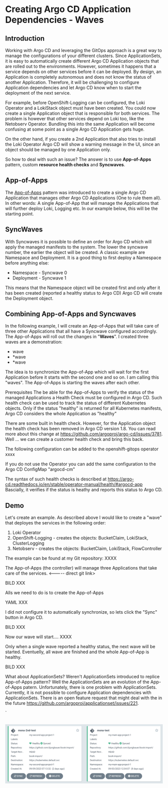 # Creating Argo CD Application Dependencies - Waves

## Introduction

Working with Argo CD and leveraging the GitOps approach is a great way to manage the configurations of your different clusters.
Since ApplicationSets, it is easy to automatically create different Argo CD Application objects that are rolled out to the environments. However, sometimes it happens that 
a service depends on other services before it can be deployed. By design, an Application is completely autonomous and does not know the status of another Application. Therefore, it will be challenging to configure Application dependencies and let Argo CD know when to start the deployment of the next service. 

For example, before OpenShift-Logging can be configured, the Loki Operator and a LokiStack object must have been created. You could now create a single Application object that
is responsible for both services. The problem is however that other services depend on Loki too, like the Netobserv Operator. Bundling this into the same Application will become confusing at some point as a single Argo CD Application gets huge. 

On the other hand, if you create a 2nd Application that also tries to install the Loki Operator Argo CD will show a warning message in the UI, since an object should be managed by one Application only. 

So how to deal with such an issue? The answer is to use **App-of-Apps** pattern, custom **resource health checks** and **Syncwaves**. 

## App-of-Apps
The [App-of-Apps](https://argo-cd.readthedocs.io/en/stable/operator-manual/cluster-bootstrapping/) pattern was introduced to create a single Argo CD Application that manages other Argo CD Applications (One to rule them all). In other words: A single App-of-App that will manage the Applications that will further deploy Loki, Logging etc. In our example below, this will be the starting point.

## SyncWaves
With Syncwaves it is possible to define an order for Argo CD which will apply the managed manifests to the system. The lower the syncwave number, the earlier the object will be created. A classic example are Namespace and Deployment. It is a good thing to first deploy a Namespace before anything else:

- Namespace - Syncwave 0 
- Deployment - Syncwave 1 

This means that the Namespace object will be created first and only after it has been created (reported a healthy status to Argo CD) Argo CD will create the Deployment object. 

## Combining App-of-Apps and Syncwaves
In the following example, I will create an App-of-Apps that will take care of three other Applications that all have a Syncwave configured accordingly. The App-of-Apps will roll out the changes in "**Waves**". I created three waves are a demonstration:

- wave
- *wave
- *wave

The idea is to synchronize the App-of-App which will wait for the first Application before it starts with the second one and so on.
I am calling this "waves". The App-of-Apps is starting the waves after each other. 

Prerequisites
The be able for the App-of-Apps to verify the status of the managed Applications a Health Check must be configured in Argo CD. Such health check can be used to track the status of different Kubernetes objects. Only if the status "healthy" is returned for all Kubernetes manifests, Argo CD considers the whole Application as "healthy"

There are some built in health check. However, for the Application object the health check has been removed in Argo CD version 1.8. You can read more about this change at https://github.com/argoproj/argo-cd/issues/3781.
Well ... we can create a customer health check and bring this back. 

The following configuration can be added to the openshift-gitops operator
xxxx

If you do not use the Operator you can add the same configuration to the Argo CD ConfigMap "argocd-cm"

The syntax of such health checks is described at https://argo-cd.readthedocs.io/en/stable/operator-manual/health/#argocd-app
Bascially, it verifies if the status is heathy and reports this status to Argo CD.

## Demo
Let's create an example. 
As described above I would like to create a "wave" that deployes the services in the following order:

1. Loki Operator
2. OpenShift-Logging - creates the objects: BucketClaim, LokiStack, ClusterLogging
3. Netobserv - creates the objects: BucketClaim, LokiStack, FlowController

The example can be found at my Git repository: XXXX

The App-of-Apps (the controller) will manage three Applications that take care of the services. <----- direct git link>

BILD XXX

Alls we need to do is to create the App-of-Apps

YAML XXX

I did not configure it to automatically synchronize, so lets click the "Sync" button in Argo CD. 

BILD XXX

Now our wave will start.... XXXX 

Only when a single wave reported a healthy status, the next wave will be started. 
Eventuelly, all wave are finished and the whole App-of-App is healthy. 

BILD XXX

What about ApplicationSets?
Weren't ApplicationSets introduced to replice App-of-Apps pattern? Well the ApplicationSets are an evolution of the App-of-Apps patern. Unfortunately, there is one problem with ApplicationSets. Currently, it is not possible to configure Application dependencies with ApplicationSets. There is an open feature request that might deal with the in the future https://github.com/argoproj/applicationset/issues/221. 




`

```yaml
```


![Mona's Applications](images/mona-app.png)
